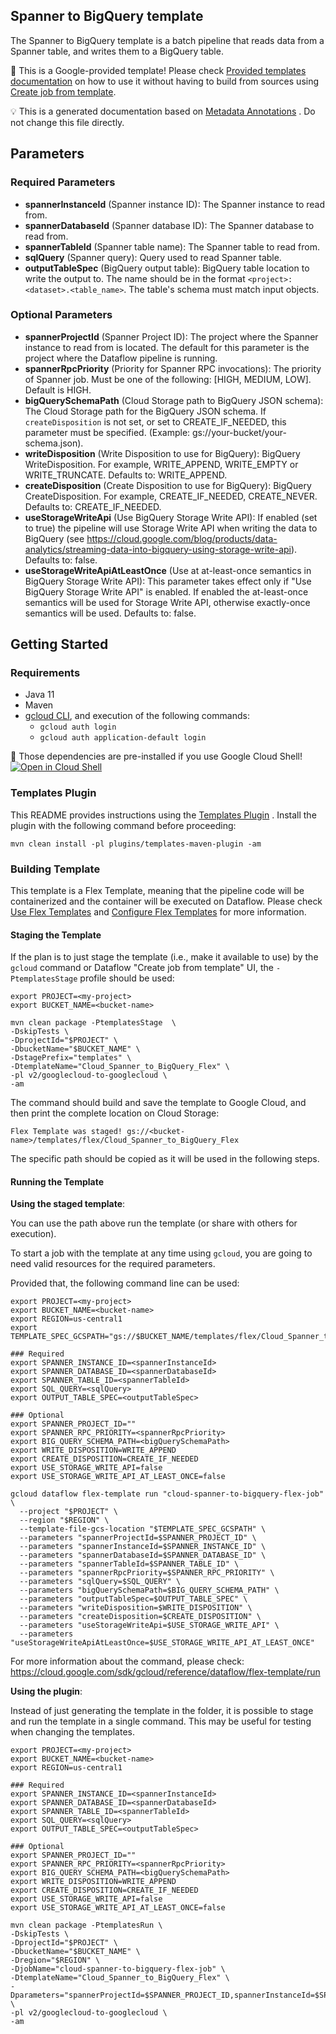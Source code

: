 
Spanner to BigQuery template
---
The Spanner to BigQuery template is a batch pipeline that reads data from a
Spanner table, and writes them to a BigQuery table.


:memo: This is a Google-provided template! Please
check [Provided templates documentation](https://cloud.google.com/dataflow/docs/guides/templates/provided/spanner-to-bigquery)
on how to use it without having to build from sources using [Create job from template](https://console.cloud.google.com/dataflow/createjob?template=Cloud_Spanner_to_BigQuery_Flex).

:bulb: This is a generated documentation based
on [Metadata Annotations](https://github.com/GoogleCloudPlatform/DataflowTemplates#metadata-annotations)
. Do not change this file directly.

## Parameters

### Required Parameters

* **spannerInstanceId** (Spanner instance ID): The Spanner instance to read from.
* **spannerDatabaseId** (Spanner database ID): The Spanner database to read from.
* **spannerTableId** (Spanner table name): The Spanner table to read from.
* **sqlQuery** (Spanner query): Query used to read Spanner table.
* **outputTableSpec** (BigQuery output table): BigQuery table location to write the output to. The name should be in the format `<project>:<dataset>.<table_name>`. The table's schema must match input objects.

### Optional Parameters

* **spannerProjectId** (Spanner Project ID): The project where the Spanner instance to read from is located. The default for this parameter is the project where the Dataflow pipeline is running.
* **spannerRpcPriority** (Priority for Spanner RPC invocations): The priority of Spanner job. Must be one of the following: [HIGH, MEDIUM, LOW]. Default is HIGH.
* **bigQuerySchemaPath** (Cloud Storage path to BigQuery JSON schema): The Cloud Storage path for the BigQuery JSON schema. If `createDisposition` is not set, or set to CREATE_IF_NEEDED, this parameter must be specified. (Example: gs://your-bucket/your-schema.json).
* **writeDisposition** (Write Disposition to use for BigQuery): BigQuery WriteDisposition. For example, WRITE_APPEND, WRITE_EMPTY or WRITE_TRUNCATE. Defaults to: WRITE_APPEND.
* **createDisposition** (Create Disposition to use for BigQuery): BigQuery CreateDisposition. For example, CREATE_IF_NEEDED, CREATE_NEVER. Defaults to: CREATE_IF_NEEDED.
* **useStorageWriteApi** (Use BigQuery Storage Write API): If enabled (set to true) the pipeline will use Storage Write API when writing the data to BigQuery (see https://cloud.google.com/blog/products/data-analytics/streaming-data-into-bigquery-using-storage-write-api). Defaults to: false.
* **useStorageWriteApiAtLeastOnce** (Use at at-least-once semantics in BigQuery Storage Write API): This parameter takes effect only if "Use BigQuery Storage Write API" is enabled. If enabled the at-least-once semantics will be used for Storage Write API, otherwise exactly-once semantics will be used. Defaults to: false.



## Getting Started

### Requirements

* Java 11
* Maven
* [gcloud CLI](https://cloud.google.com/sdk/gcloud), and execution of the
  following commands:
  * `gcloud auth login`
  * `gcloud auth application-default login`

:star2: Those dependencies are pre-installed if you use Google Cloud Shell!
[![Open in Cloud Shell](http://gstatic.com/cloudssh/images/open-btn.svg)](https://console.cloud.google.com/cloudshell/editor?cloudshell_git_repo=https%3A%2F%2Fgithub.com%2FGoogleCloudPlatform%2FDataflowTemplates.git&cloudshell_open_in_editor=v2/googlecloud-to-googlecloud/src/main/java/com/google/cloud/teleport/v2/templates/SpannerToBigQuery.java)

### Templates Plugin

This README provides instructions using
the [Templates Plugin](https://github.com/GoogleCloudPlatform/DataflowTemplates#templates-plugin)
. Install the plugin with the following command before proceeding:

```shell
mvn clean install -pl plugins/templates-maven-plugin -am
```

### Building Template

This template is a Flex Template, meaning that the pipeline code will be
containerized and the container will be executed on Dataflow. Please
check [Use Flex Templates](https://cloud.google.com/dataflow/docs/guides/templates/using-flex-templates)
and [Configure Flex Templates](https://cloud.google.com/dataflow/docs/guides/templates/configuring-flex-templates)
for more information.

#### Staging the Template

If the plan is to just stage the template (i.e., make it available to use) by
the `gcloud` command or Dataflow "Create job from template" UI,
the `-PtemplatesStage` profile should be used:

```shell
export PROJECT=<my-project>
export BUCKET_NAME=<bucket-name>

mvn clean package -PtemplatesStage  \
-DskipTests \
-DprojectId="$PROJECT" \
-DbucketName="$BUCKET_NAME" \
-DstagePrefix="templates" \
-DtemplateName="Cloud_Spanner_to_BigQuery_Flex" \
-pl v2/googlecloud-to-googlecloud \
-am
```


The command should build and save the template to Google Cloud, and then print
the complete location on Cloud Storage:

```
Flex Template was staged! gs://<bucket-name>/templates/flex/Cloud_Spanner_to_BigQuery_Flex
```

The specific path should be copied as it will be used in the following steps.

#### Running the Template

**Using the staged template**:

You can use the path above run the template (or share with others for execution).

To start a job with the template at any time using `gcloud`, you are going to
need valid resources for the required parameters.

Provided that, the following command line can be used:

```shell
export PROJECT=<my-project>
export BUCKET_NAME=<bucket-name>
export REGION=us-central1
export TEMPLATE_SPEC_GCSPATH="gs://$BUCKET_NAME/templates/flex/Cloud_Spanner_to_BigQuery_Flex"

### Required
export SPANNER_INSTANCE_ID=<spannerInstanceId>
export SPANNER_DATABASE_ID=<spannerDatabaseId>
export SPANNER_TABLE_ID=<spannerTableId>
export SQL_QUERY=<sqlQuery>
export OUTPUT_TABLE_SPEC=<outputTableSpec>

### Optional
export SPANNER_PROJECT_ID=""
export SPANNER_RPC_PRIORITY=<spannerRpcPriority>
export BIG_QUERY_SCHEMA_PATH=<bigQuerySchemaPath>
export WRITE_DISPOSITION=WRITE_APPEND
export CREATE_DISPOSITION=CREATE_IF_NEEDED
export USE_STORAGE_WRITE_API=false
export USE_STORAGE_WRITE_API_AT_LEAST_ONCE=false

gcloud dataflow flex-template run "cloud-spanner-to-bigquery-flex-job" \
  --project "$PROJECT" \
  --region "$REGION" \
  --template-file-gcs-location "$TEMPLATE_SPEC_GCSPATH" \
  --parameters "spannerProjectId=$SPANNER_PROJECT_ID" \
  --parameters "spannerInstanceId=$SPANNER_INSTANCE_ID" \
  --parameters "spannerDatabaseId=$SPANNER_DATABASE_ID" \
  --parameters "spannerTableId=$SPANNER_TABLE_ID" \
  --parameters "spannerRpcPriority=$SPANNER_RPC_PRIORITY" \
  --parameters "sqlQuery=$SQL_QUERY" \
  --parameters "bigQuerySchemaPath=$BIG_QUERY_SCHEMA_PATH" \
  --parameters "outputTableSpec=$OUTPUT_TABLE_SPEC" \
  --parameters "writeDisposition=$WRITE_DISPOSITION" \
  --parameters "createDisposition=$CREATE_DISPOSITION" \
  --parameters "useStorageWriteApi=$USE_STORAGE_WRITE_API" \
  --parameters "useStorageWriteApiAtLeastOnce=$USE_STORAGE_WRITE_API_AT_LEAST_ONCE"
```

For more information about the command, please check:
https://cloud.google.com/sdk/gcloud/reference/dataflow/flex-template/run


**Using the plugin**:

Instead of just generating the template in the folder, it is possible to stage
and run the template in a single command. This may be useful for testing when
changing the templates.

```shell
export PROJECT=<my-project>
export BUCKET_NAME=<bucket-name>
export REGION=us-central1

### Required
export SPANNER_INSTANCE_ID=<spannerInstanceId>
export SPANNER_DATABASE_ID=<spannerDatabaseId>
export SPANNER_TABLE_ID=<spannerTableId>
export SQL_QUERY=<sqlQuery>
export OUTPUT_TABLE_SPEC=<outputTableSpec>

### Optional
export SPANNER_PROJECT_ID=""
export SPANNER_RPC_PRIORITY=<spannerRpcPriority>
export BIG_QUERY_SCHEMA_PATH=<bigQuerySchemaPath>
export WRITE_DISPOSITION=WRITE_APPEND
export CREATE_DISPOSITION=CREATE_IF_NEEDED
export USE_STORAGE_WRITE_API=false
export USE_STORAGE_WRITE_API_AT_LEAST_ONCE=false

mvn clean package -PtemplatesRun \
-DskipTests \
-DprojectId="$PROJECT" \
-DbucketName="$BUCKET_NAME" \
-Dregion="$REGION" \
-DjobName="cloud-spanner-to-bigquery-flex-job" \
-DtemplateName="Cloud_Spanner_to_BigQuery_Flex" \
-Dparameters="spannerProjectId=$SPANNER_PROJECT_ID,spannerInstanceId=$SPANNER_INSTANCE_ID,spannerDatabaseId=$SPANNER_DATABASE_ID,spannerTableId=$SPANNER_TABLE_ID,spannerRpcPriority=$SPANNER_RPC_PRIORITY,sqlQuery=$SQL_QUERY,bigQuerySchemaPath=$BIG_QUERY_SCHEMA_PATH,outputTableSpec=$OUTPUT_TABLE_SPEC,writeDisposition=$WRITE_DISPOSITION,createDisposition=$CREATE_DISPOSITION,useStorageWriteApi=$USE_STORAGE_WRITE_API,useStorageWriteApiAtLeastOnce=$USE_STORAGE_WRITE_API_AT_LEAST_ONCE" \
-pl v2/googlecloud-to-googlecloud \
-am
```
